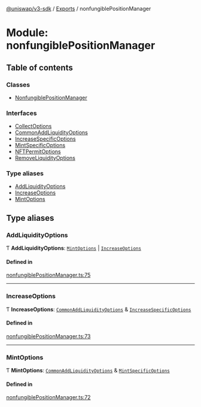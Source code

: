 [@uniswap/v3-sdk](../README.md) / [Exports](../modules.md) / nonfungiblePositionManager

# Module: nonfungiblePositionManager

## Table of contents

### Classes

- [NonfungiblePositionManager](../classes/nonfungiblePositionManager.NonfungiblePositionManager.md)

### Interfaces

- [CollectOptions](../interfaces/nonfungiblePositionManager.CollectOptions.md)
- [CommonAddLiquidityOptions](../interfaces/nonfungiblePositionManager.CommonAddLiquidityOptions.md)
- [IncreaseSpecificOptions](../interfaces/nonfungiblePositionManager.IncreaseSpecificOptions.md)
- [MintSpecificOptions](../interfaces/nonfungiblePositionManager.MintSpecificOptions.md)
- [NFTPermitOptions](../interfaces/nonfungiblePositionManager.NFTPermitOptions.md)
- [RemoveLiquidityOptions](../interfaces/nonfungiblePositionManager.RemoveLiquidityOptions.md)

### Type aliases

- [AddLiquidityOptions](nonfungiblePositionManager.md#addliquidityoptions)
- [IncreaseOptions](nonfungiblePositionManager.md#increaseoptions)
- [MintOptions](nonfungiblePositionManager.md#mintoptions)

## Type aliases

### AddLiquidityOptions

Ƭ **AddLiquidityOptions**: [`MintOptions`](nonfungiblePositionManager.md#mintoptions) \| [`IncreaseOptions`](nonfungiblePositionManager.md#increaseoptions)

#### Defined in

[nonfungiblePositionManager.ts:75](https://github.com/Uniswap/uniswap-v3-sdk/blob/63d5c6d/src/nonfungiblePositionManager.ts#L75)

___

### IncreaseOptions

Ƭ **IncreaseOptions**: [`CommonAddLiquidityOptions`](../interfaces/nonfungiblePositionManager.CommonAddLiquidityOptions.md) & [`IncreaseSpecificOptions`](../interfaces/nonfungiblePositionManager.IncreaseSpecificOptions.md)

#### Defined in

[nonfungiblePositionManager.ts:73](https://github.com/Uniswap/uniswap-v3-sdk/blob/63d5c6d/src/nonfungiblePositionManager.ts#L73)

___

### MintOptions

Ƭ **MintOptions**: [`CommonAddLiquidityOptions`](../interfaces/nonfungiblePositionManager.CommonAddLiquidityOptions.md) & [`MintSpecificOptions`](../interfaces/nonfungiblePositionManager.MintSpecificOptions.md)

#### Defined in

[nonfungiblePositionManager.ts:72](https://github.com/Uniswap/uniswap-v3-sdk/blob/63d5c6d/src/nonfungiblePositionManager.ts#L72)
